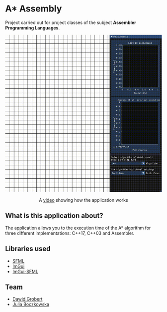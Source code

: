 # A* Assembly

Project carried out for project classes of the subject **Assembler Programming Languages**.

<div align="center">
<a href="https://www.youtube.com/watch?v=4xT3xT4s1ls"><img src="docs/demo.gif" alt="Gif presenting the game"/></a>
<p>A <a href="https://www.youtube.com/watch?v=4xT3xT4s1ls">video</a> showing how the application works</p>
</div>

## What is this application about?
The application allows you to the execution time of the A* algorithm for three different implementations: C++17, C++03 and Assembler.

## Libraries used
* [SFML](https://github.com/ocornut/imgui)
* [ImGui](https://github.com/ocornut/imgui)
* [ImGui-SFML](https://github.com/eliasdaler/imgui-sfml)

## Team
- [Dawid Grobert](https://github.com/Notiooo)
- [Julia Boczkowska](https://github.com/JuliaBoczkowska)

